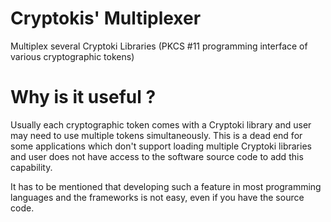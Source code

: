 # Cryptokis' Multiplexer
Multiplex several Cryptoki Libraries (PKCS #11 programming interface of various cryptographic tokens)

# Why is it useful ?
Usually each cryptographic token comes with a Cryptoki library and user may need to use multiple tokens simultaneously. This is a dead end for some applications which don't support loading multiple Cryptoki libraries and user does not have access to the software source code to add this capability.

It has to be mentioned that developing such a feature in most programming languages and the frameworks is not easy, even if you have the source code.

